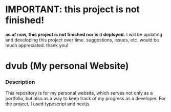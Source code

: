 # IMPORTANT: this project is not finished!
**as of now, this project is not finished nor is it deployed.** I will be updating and developing this project over time. suggestions, issues, etc. would be much appreciated. thank you!

# dvub (My personal Website)
### Description
This repository is for my personal website, which serves not only as a portfolio, but also as a way to keep track of my progress as a developer. For the project, I used typescript and nextjs.

